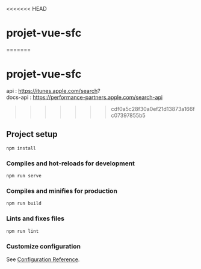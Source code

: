<<<<<<< HEAD
# projet-vue-sfc 

=======
# projet-vue-sfc
api : https://itunes.apple.com/search? <br>
docs-api : https://performance-partners.apple.com/search-api
>>>>>>> cdf0a5c28f30a0ef21d13873a166fc07397855b5
## Project setup
```
npm install
```

### Compiles and hot-reloads for development
```
npm run serve
```

### Compiles and minifies for production
```
npm run build
```

### Lints and fixes files
```
npm run lint
```

### Customize configuration
See [Configuration Reference](https://cli.vuejs.org/config/).
